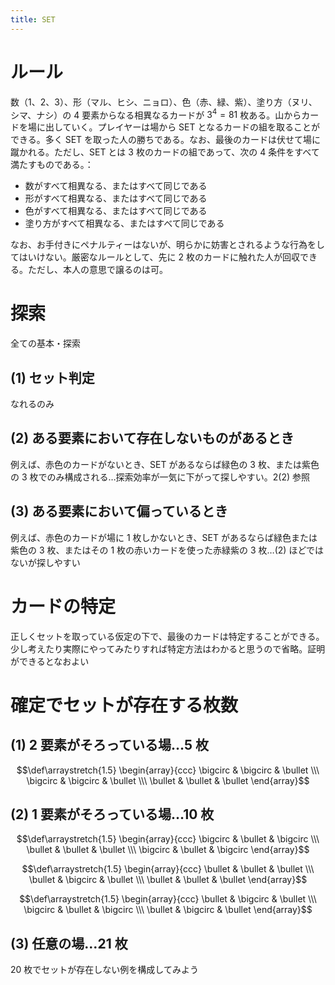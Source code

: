 ```yaml
---
title: SET
---
```


# ルール

数（1、2、3）、形（マル、ヒシ、ニョロ）、色（赤、緑、紫）、塗り方（ヌリ、シマ、ナシ）の 4 要素からなる相異なるカードが $3^4=81$ 枚ある。山からカードを場に出していく。プレイヤーは場から SET となるカードの組を取ることができる。多く SET を取った人の勝ちである。なお、最後のカードは伏せて場に蹴かれる。ただし、SET とは 3 枚のカードの組であって、次の 4 条件をすべて満たすものである。：

* 数がすべて相異なる、またはすべて同じである
* 形がすべて相異なる、またはすべて同じである
* 色がすべて相異なる、またはすべて同じである
* 塗り方がすべて相異なる、またはすべて同じである

なお、お手付きにペナルティーはないが、明らかに妨害とされるような行為をしてはいけない。厳密なルールとして、先に 2 枚のカードに触れた人が回収できる。ただし、本人の意思で譲るのは可。

# 探索

全ての基本・探索

## (1) セット判定

なれるのみ 

## (2) ある要素において存在しないものがあるとき

例えば、赤色のカードがないとき、SET があるならば緑色の 3 枚、または紫色の 3 枚でのみ構成される…探索効率が一気に下がって探しやすい。2(2) 参照 

## (3) ある要素において偏っているとき

例えば、赤色のカードが場に 1 枚しかないとき、SET があるならば緑色または紫色の 3 枚、またはその 1 枚の赤いカードを使った赤緑紫の 3 枚…(2) ほどではないが探しやすい 

# カードの特定

正しくセットを取っている仮定の下で、最後のカードは特定することができる。少し考えたり実際にやってみたりすれば特定方法はわかると思うので省略。証明ができるとなおよい

# 確定でセットが存在する枚数

## (1) 2 要素がそろっている場…5 枚

$$\def\arraystretch{1.5}
\begin{array}{ccc}
\bigcirc & \bigcirc & \bullet \\\
\bigcirc & \bigcirc & \bullet \\\
\bullet & \bullet & \bullet
\end{array}$$

## (2) 1 要素がそろっている場…10 枚

$$\def\arraystretch{1.5}
\begin{array}{ccc}
\bigcirc & \bullet & \bigcirc \\\
\bullet & \bullet & \bullet \\\
\bigcirc & \bullet & \bigcirc
\end{array}$$

$$\def\arraystretch{1.5}
\begin{array}{ccc}
\bullet & \bullet & \bullet \\\
\bullet & \bigcirc & \bullet \\\
\bullet & \bullet & \bullet
\end{array}$$

$$\def\arraystretch{1.5}
\begin{array}{ccc}
\bullet & \bigcirc & \bullet \\\
\bigcirc & \bullet & \bigcirc \\\
\bullet & \bigcirc & \bullet
\end{array}$$

## (3) 任意の場…21 枚

20 枚でセットが存在しない例を構成してみよう